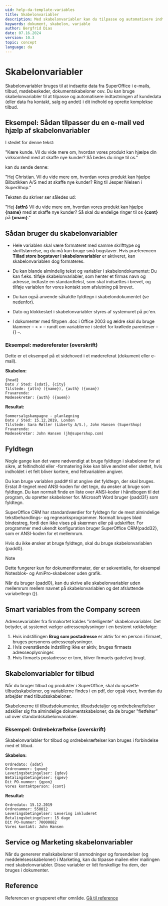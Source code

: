 ```yaml
---
uid: help-da-template-variables
title: Skabelonvariabler
description: Med skabelonvariabler kan du tilpasse og automatisere indtastningen af kundedata
keywords: dokument, skabelon, variable
author: Bergfrid Dias
date: 07.16.2024
version: 10.3
topic: concept
language: da
---
```


# Skabelonvariabler

Skabelonvariabler bruges til at indsætte data fra SuperOffice i e-mails, tilbud, mødebeskeder, dokumentskabeloner osv. Du kan bruge skabelonvariabler til at tilpasse og automatisere indtastningen af kundedata (eller data fra kontakt, salg og andet) i dit indhold og oprette komplekse tilbud.

## Eksempel: Sådan tilpasser du en e-mail ved hjælp af skabelonvariabler

I stedet for denne tekst:

"Kære kunde. Vil du vide mere om, hvordan vores produkt kan hjælpe din virksomhed med at skaffe nye kunder? Så bedes du ringe til os."

kan du sende denne:

"Hej Christian. Vil du vide mere om, hvordan vores produkt kan hjælpe Bilbutikken A/S med at skaffe nye kunder? Ring til Jesper Nielsen i SuperShop."

Teksten du skriver ser således ud:

"Hej **{atfn}** Vil du vide mere om, hvordan vores produkt kan hjælpe **{name}** med at skaffe nye kunder? Så skal du endelige ringer til os **{cont}** på **{onam}**."

## Sådan bruger du skabelonvariabler

* Hele variablen skal være formateret med samme skrifttype og skriftstørrelse, og du må kun bruge små bogstaver. Hvis præferencen **Tillad store bogstaver i skabelonvariabler** er aktiveret, kan skabelonvariablen dog formateres.

* Du kan blande almindelig tekst og variabler i skabelondokumentet: Du kan f.eks. tilføje skabelonvariabler, som henter et firmas navn og adresse, indtaste en standardtekst, som skal indsættes i brevet, og tilføje variablen for vores kontakt som afslutning på brevet.

* Du kan også anvende såkaldte fyldtegn i skabelondokumentet (se nedenfor).

* Dato og klokkeslæt i skabelonvariabler styres af systemuret på pc'en.

* I dokumenter med filtypen .doc i Office 2003 og ældre skal du bruge klammer – &lt; &gt; – rundt om variablerne i stedet for krøllede parenteser – {} –.

### Eksempel: mødereferater (overskrift)

Dette er et eksempel på et sidehoved i et mødereferat (dokument eller e-mail).

**Skabelon:**

```text
{head}
Dato / Sted: {sdat}, {city}
Tilstede: {attn} ({name}), {auth} ({onam})
Fraværende:
Mødesekretær: {auth} ({auem})
```

**Resultat:**

```text
Sommersalgskampagne - planlægning
Dato / Sted: 15.12.2019, London
Tilstede: Sara Møller (Liberty A/S.), John Hansen (SuperShop)
Fraværende:
Mødesekretær: John Hansen (jh@supershop.com)
```

## Fyldtegn

Nogle gange kan det være nødvendigt at bruge fyldtegn i skabeloner for at sikre, at feltindhold eller -formatering ikke kan blive ændret eller slettet, hvis indholdet i et felt bliver kortere, end feltvariablen angiver.

Du kan bruge variablen padd# til at angive det fyldtegn, der skal bruges. Erstat #-tegnet med ANSI-koden for det tegn, du ønsker at bruge som fyldtegn. Du kan normalt finde en liste over ANSI-koder i håndbogen til det program, du opretter skabeloner for. Microsoft Word bruger {padd31} som fyldtegn.

SuperOffice CRM har standardværdier for fyldtegn for de mest almindelige tekstbehandlings- og regnearksprogrammer. Normalt bruges blød bindestreg, fordi den ikke vises på skærmen eller på udskrifter. For programmer med ukendt konfiguration bruger SuperOffice CRM{padd32}, som er ANSI-koden for et mellemrum.

Hvis du ikke ønsker at bruge fyldtegn, skal du bruge skabelonvariablen {padd0}.

> [!NOTE]
> Dette fungerer kun for dokumentformater, der er sekventielle, for eksempel Notesblok- og AmiPro-skabeloner uden grafik.

Når du bruger {padd0}, kan du skrive alle skabelonvariabler uden mellemrum mellem navnet på skabelonvariablen og det afsluttende variabeltegn (}).

## Smart variables from the Company screen

Adressevariabler fra firmakortet kaldes "intelligente" skabelonvariabler. Det betyder, at systemet vælger adresseoplysninger i en bestemt rækkefølge:

1. Hvis indstillingen **Brug som postadresse** er aktiv for en person i firmaet, bruges personens adresseoplysninger.
2. Hvis ovenstående indstilling ikke er aktiv, bruges firmaets adresseoplysninger.
3. Hvis firmaets postadresse er tom, bliver firmaets gade/vej brugt.

## Skabelonvariabler for tilbud

Når du bruger tilbud og produkter i SuperOffice, skal du opsætte tilbudsskabeloner, og variablerne findes i en pdf, der også viser, hvordan du arbejder med tilbudsskabeloner.

Skabelonerne til tilbudsdokumenter, tilbudsdetaljer og ordrebekræftelser adskiller sig fra almindelige dokumentskabeloner, da de bruger "fletfelter" ud over standardskabelonvariabler.

### Eksempel: Ordrebekræftelse (overskrift)

Skabelonvariabler for tilbud og ordrebekræftelser kan bruges i forbindelse med et tilbud.

**Skabelon:**

```text
Ordredato: {sdat}
Ordrenummer: {qnum}
Leveringsbetingelser: {qdev}
Betalingsbetingelser: {qpev}
Dit PO-nummer: {qpon}
Vores kontaktperson: {cont}
```

**Resultat:**

```text
Ordredato: 15.12.2019
Ordrenummer: 550012
Leveringsbetingelser: Levering inkluderet
Betalingsbetingelser: 15 dage
Dit PO-nummer: 70000882
Vores kontakt: John Hansen
```

## Service og Marketing skabelonvariabler

Når du genererer mailskabeloner til anmodninger og forsendelser (og meddelelsesskabeloner) i Marketing, kan du tilpasse mailen eller mailingen med skabelonvariabler. Disse variabler er lidt forskellige fra dem, der bruges i dokumenter.

## Reference

Referencen er grupperet efter område. [Gå til reference][1]

<!-- Referenced links -->
[1]: ../../../../en/document/templates/variables/index.md

<!-- Referenced images -->
